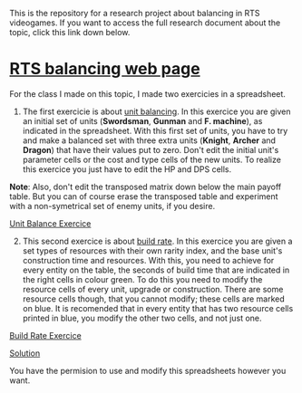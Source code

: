 This is the repository for a research project about balancing in RTS videogames. If you want to access the full research document about the topic, 
click this link down below.

# [RTS balancing web page](https://valdiviadev.github.io/RTS-balancing-research/)

For the class I made on this topic, I made two exercicies in a spreadsheet.

1. The first exercicie is about [unit balancing](https://valdiviadev.github.io/RTS-balancing-research/#unit-balancing). In this exercice you are given an initial set of units 
(**Swordsman**, **Gunman** and **F. machine**), as indicated in the spreadsheet.
With this first set of units, you have to try and make a balanced set with three extra units 
(**Knight**, **Archer** and **Dragon**) that have their values put to zero. Don't 
edit the initial unit's parameter cells or the cost and type cells of the new units. To realize this exercice you just have to edit the 
HP and DPS cells.

**Note**: Also, don't edit the transposed matrix down below the main payoff table. But you can of course erase the transposed table and
experiment with a non-symetrical set of enemy units, if you desire.

[Unit Balance Exercice](https://docs.google.com/spreadsheets/d/1QNOrAAEf1IXPgNypnJuyzRrgKaXe0OTSFFyLWU3IKPE/edit#gid=53881861)


2. This second exercice is about [build rate](https://valdiviadev.github.io/RTS-balancing-research/#build-rate). In this exercice you 
are given a set types of resources with their own rarity index, and the base unit's construction time and resources. With this, you need 
to achieve for every entity on the table, the seconds of build time that are indicated in the right cells in colour green. To do this you need to modify 
the resource cells of every unit, upgrade or construction. There are some resource cells though, that you cannot modify; these cells are marked on blue.
It is recomended that in every entity that has two resource cells printed in blue, you modify the other two cells, and not just one.

[Build Rate Exercice](https://docs.google.com/spreadsheets/d/1dBpJSrknWWWgovfTkLf57RYhOybdCnxb3CW2WLvp8qI/edit?usp=sharing)

[Solution](https://docs.google.com/spreadsheets/d/1AQVfnaDQB-LwFjyu6QtGaT_Q3KVHWOa2HhfjGY4riR4/edit?usp=sharing)

You have the permision to use and modify this spreadsheets however you want.
